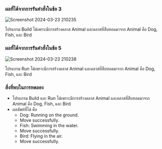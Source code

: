 ### ผลที่ได้จากการรันคำสั่งในข้อ 3

![Screenshot 2024-03-23 210235](https://github.com/KanyakornPuengmon/03376836-OOP-2566-Lab-11/assets/144195697/1b570d18-d016-4e1b-a4d9-72bda7eb432a)


โปรแกรม Build ได้เพราะมีการสร้างคลาส Animal และคลาสที่สืบทอดมาจาก Animal คือ Dog, Fish, และ Bird

### ผลที่ได้จากการรันคำสั่งในข้อ 5

![Screenshot 2024-03-23 210238](https://github.com/KanyakornPuengmon/03376836-OOP-2566-Lab-11/assets/144195697/9b674e97-41e2-4da4-b8de-a1a06e916beb)

โปรแกรม Run ได้เพราะมีการสร้างคลาส Animal และคลาสที่สืบทอดมาจาก Animal คือ Dog, Fish, และ Bird

### สิ่งที่พบในการทดลอง
- โปรแกรม Build และ Run ได้เพราะมีการสร้างคลาส Animal และคลาสที่สืบทอดมาจาก Animal คือ Dog, Fish, และ Bird
- ผลลัพท์ที่ได้ คือ
  - Dog: Running on the ground.
  - Move successfully.
  - Fish: Swimming in the water.
  - Move successfully.
  - Bird: Flying in the air.
  - Move successfully.

